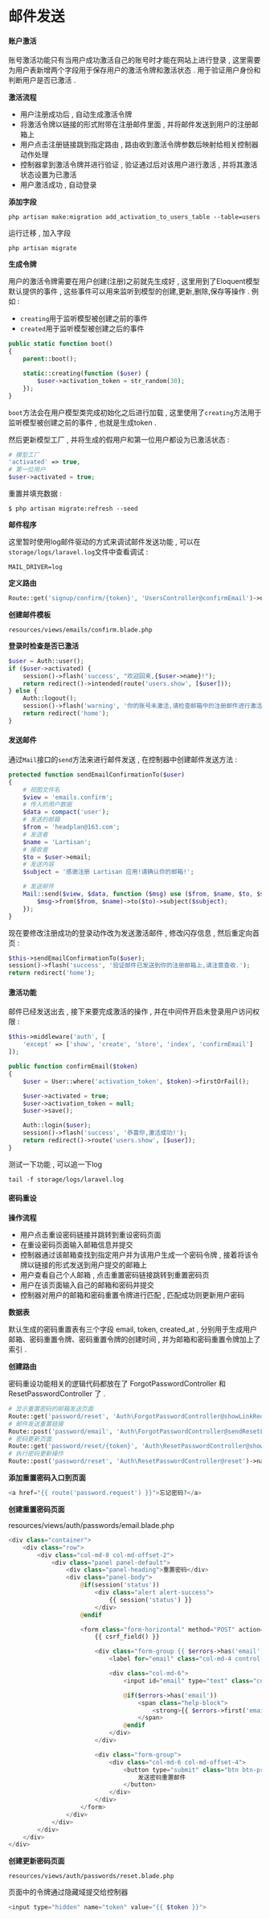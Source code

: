 # 邮件发送

#### 账户激活

账号激活功能只有当用户成功激活自己的账号时才能在网站上进行登录 , 这里需要为用户表新增两个字段用于保存用户的激活令牌和激活状态 . 用于验证用户身份和判断用户是否已激活 .

**激活流程**

* 用户注册成功后 , 自动生成激活令牌
* 将激活令牌以链接的形式附带在注册邮件里面 , 并将邮件发送到用户的注册邮箱上
* 用户点击注册链接跳到指定路由 , 路由收到激活令牌参数后映射给相关控制器动作处理
* 控制器拿到激活令牌并进行验证 , 验证通过后对该用户进行激活 , 并将其激活状态设置为已激活
* 用户激活成功 , 自动登录

**添加字段**

```
php artisan make:migration add_activation_to_users_table --table=users
```

运行迁移 , 加入字段

```
php artisan migrate
```

**生成令牌**

用户的激活令牌需要在用户创建\(注册\)之前就先生成好 , 这里用到了Eloquent模型默认提供的事件 , 这些事件可以用来监听到模型的创建,更新,删除,保存等操作 . 例如 :

* `creating`用于监听模型被创建之前的事件
* `created`用于监听模型被创建之后的事件

```php
public static function boot()
{
    parent::boot();

    static::creating(function ($user) {
        $user->activation_token = str_random(30);
    });
}
```

`boot`方法会在用户模型类完成初始化之后进行加载 , 这里使用了`creating`方法用于监听模型被创建之前的事件 , 也就是生成token .

然后更新模型工厂 , 并将生成的假用户和第一位用户都设为已激活状态 :

```php
# 模型工厂
'activated' => true,
# 第一位用户
$user->activated = true;
```

重置并填充数据 :

```
$ php artisan migrate:refresh --seed
```

**邮件程序**

这里暂时使用log邮件驱动的方式来调试邮件发送功能 , 可以在`storage/logs/laravel.log`文件中查看调试 :

```
MAIL_DRIVER=log
```

**定义路由**

```php
Route::get('signup/confirm/{token}', 'UsersController@confirmEmail')->name('confirm_email');
```

**创建邮件模板**

```
resources/views/emails/confirm.blade.php
```

**登录时检查是否已激活**

```php
$user = Auth::user();
if ($user->activated) {
    session()->flash('success', "欢迎回来,{$user->name}!");
    return redirect()->intended(route('users.show', [$user]));
} else {
    Auth::logout();
    session()->flash('warning', '你的账号未激活,请检查邮箱中的注册邮件进行激活.');
    return redirect('home');
}
```

#### 发送邮件

通过`Mail`接口的`send`方法来进行邮件发送 , 在控制器中创建邮件发送方法 :

```php
protected function sendEmailConfirmationTo($user)
{
    # 视图文件名
    $view = 'emails.confirm';
    # 传入的用户数据
    $data = compact('user');
    # 发送的邮箱
    $from = 'headplan@163.com';
    # 发送者
    $name = 'Lartisan';
    # 接收者
    $to = $user->email;
    # 发送内容
    $subject = '感谢注册 Lartisan 应用!请确认你的邮箱!';

    # 发送邮件
    Mail::send($view, $data, function ($msg) use ($from, $name, $to, $subject) {
        $msg->from($from, $name)->to($to)->subject($subject);
    });
}
```

现在要修改注册成功的登录动作改为发送激活邮件 , 修改闪存信息 , 然后重定向首页 :

```php
$this->sendEmailConfirmationTo($user);
session()->flash('success', '验证邮件已发送到你的注册邮箱上,请注意查收.');
return redirect('home');
```

#### 激活功能

邮件已经发送出去 , 接下来要完成激活的操作 , 并在中间件开启未登录用户访问权限 :

```php
$this->middleware('auth', [
    'except' => ['show', 'create', 'store', 'index', 'confirmEmail']
]);
```

```php
public function confirmEmail($token)
{
    $user = User::where('activation_token', $token)->firstOrFail();

    $user->activated = true;
    $user->activation_token = null;
    $user->save();

    Auth::login($user);
    session()->flash('success', '恭喜你,激活成功!');
    return redirect()->route('users.show', [$user]);
}
```

测试一下功能 , 可以追一下log

```
tail -f storage/logs/laravel.log
```

#### 密码重设

**操作流程**

* 用户点击重设密码链接并跳转到重设密码页面
* 在重设密码页面输入邮箱信息并提交
* 控制器通过该邮箱查找到指定用户并为该用户生成一个密码令牌 , 接着将该令牌以链接的形式发送到用户提交的邮箱上
* 用户查看自己个人邮箱 , 点击重置密码链接跳转到重置密码页
* 用户在该页面输入自己的邮箱和密码并提交
* 控制器对用户的邮箱和密码重置令牌进行匹配 , 匹配成功则更新用户密码

**数据表**

默认生成的密码重置表有三个字段 email, token, created\_at , 分别用于生成用户邮箱、密码重置令牌、密码重置令牌的创建时间 , 并为邮箱和密码重置令牌加上了索引 .

**创建路由**

密码重设功能相关的逻辑代码都放在了 ForgotPasswordController 和 ResetPasswordController 了 .

```php
# 显示重置密码的邮箱发送页面
Route::get('password/reset', 'Auth\ForgotPasswordController@showLinkRequestForm')->name('password.request');
# 邮件发送重置链接
Route::post('password/email', 'Auth\ForgotPasswordController@sendResetLinkEmail')->name('password.email');
# 密码更新页面
Route::get('password/reset/{token}', 'Auth\ResetPasswordController@showResetForm')->name('password.reset');
# 执行密码更新操作
Route::post('password/reset', 'Auth\ResetPasswordController@reset')->name('password.update');
```

**添加重置密码入口到页面**

```php
<a href="{{ route('password.request') }}">忘记密码?</a>
```

**创建重置密码页面**

resources/views/auth/passwords/email.blade.php

```php
<div class="container">
    <div class="row">
        <div class="col-md-8 col-md-offset-2">
            <div class="panel panel-default">
                <div class="panel-heading">重置密码</div>
                <div class="panel-body">
                    @if(session('status'))
                        <div class="alert alert-success">
                            {{ session('status') }}
                        </div>
                    @endif

                    <form class="form-horizontal" method="POST" action="{{ route('password.email') }}">
                        {{ csrf_field() }}

                        <div class="form-group {{ $errors->has('email') ? 'has-error' : '' }}">
                            <label for="email" class="col-md-4 control-label">邮箱地址:</label>

                            <div class="col-md-6">
                                <input id="email" type="text" class="control-label" name="email" value="{{ old('email') }}" required>

                                @if($errors->has('email'))
                                    <span class="help-block">
                                        <strong>{{ $errors->first('email') }}</strong>
                                    </span>
                                @endif
                            </div>
                        </div>

                        <div class="form-group">
                            <div class="col-md-6 col-md-offset-4">
                                <button type="submit" class="btn btn-primary">
                                    发送密码重置邮件
                                </button>
                            </div>
                        </div>
                    </form>
                </div>
            </div>
        </div>
    </div>
</div>
```

**创建更新密码页面**

```
resources/views/auth/passwords/reset.blade.php
```

页面中的令牌通过隐藏域提交给控制器

```php
<input type="hidden" name="token" value="{{ $token }}">
```



